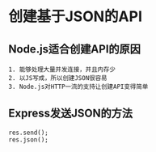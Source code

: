 # 创建基于JSON的API
## Node.js适合创建API的原因
	1. 能够处理大量并发连接，并且内存少
	2. 以JS写成，所以创建JSON很容易
	3. Node.js对HTTP一流的支持让创建API变得简单
## Express发送JSON的方法
	res.send();
	res.json();
